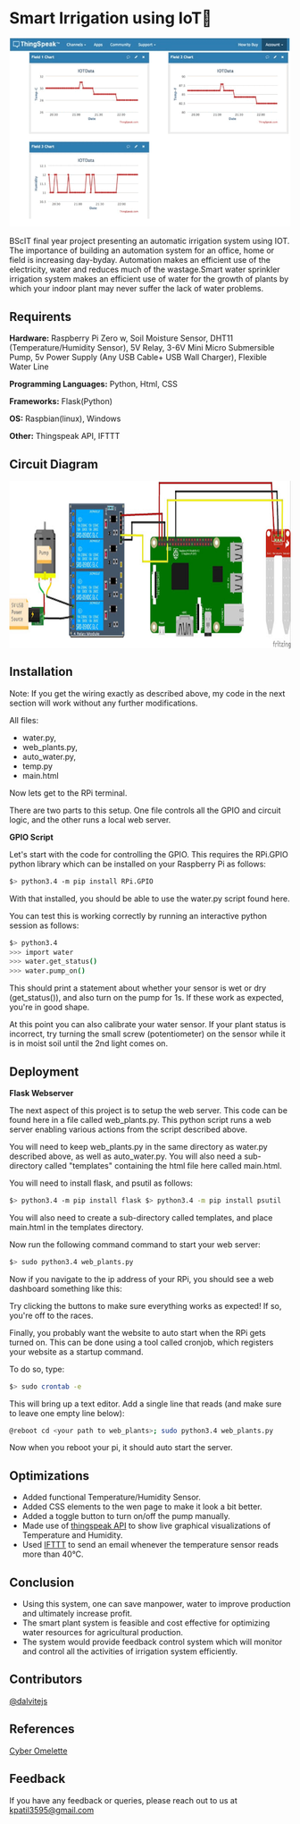 # Smart Irrigation using IoT🤖

![Alt Text](https://github.com/karanpatil77/Smart-irrigation-using-IOT/blob/main/Images/SmartIrrigation.gif)

BScIT final year project presenting an automatic irrigation system using IOT. 
The importance of building an automation system for an office, home or field is increasing day-byday. Automation makes an efficient use of the electricity, water and reduces much of the wastage.Smart water sprinkler irrigation system makes an efficient use of water for the growth of plants by which your indoor plant may never suffer the lack of water problems. 

## Requirents

**Hardware:** Raspberry Pi Zero w, Soil Moisture Sensor, DHT11 (Temperature/Humidity Sensor), 5V Relay, 3-6V Mini Micro Submersible Pump, 5v Power Supply (Any USB Cable+ USB Wall Charger), Flexible Water Line

**Programming Languages:** Python, Html, CSS

**Frameworks:** Flask(Python)

**OS:** Raspbian(linux), Windows

**Other:** Thingspeak API, IFTTT

## Circuit Diagram

<img src="https://github.com/karanpatil77/Smart-irrigation-using-IOT/blob/main/Images/GPIO.jpg" alt="Circuit Diagram" width="700" height="300" align="center">


## Installation

Note: If you get the wiring exactly as described above, my code in the next section will work without any further modifications.

All files:
- water.py,
- web_plants.py,
- auto_water.py,
- temp.py
- main.html

Now lets get to the RPi terminal.

There are two parts to this setup. One file controls all the GPIO and circuit logic, and the other runs a local web server.

**GPIO Script**

Let's start with the code for controlling the GPIO. This requires the RPi.GPIO python library which can be installed on your Raspberry Pi as follows:

```bash
$> python3.4 -m pip install RPi.GPIO
```
With that installed, you should be able to use the water.py script found here.

You can test this is working correctly by running an interactive python session as follows:
```bash
$> python3.4
>>> import water
>>> water.get_status()
>>> water.pump_on()
```
This should print a statement about whether your sensor is wet or dry (get_status()), and also turn on the pump for 1s. If these work as expected, you're in good shape.

At this point you can also calibrate your water sensor. If your plant status is incorrect, try turning the small screw (potentiometer) on the sensor while it is in moist soil until the 2nd light comes on.

## Deployment

**Flask Webserver**

The next aspect of this project is to setup the web server. This code can be found here in a file called web_plants.py. This python script runs a web server enabling various actions from the script described above.

You will need to keep web_plants.py in the same directory as water.py described above, as well as auto_water.py. You will also need a sub-directory called "templates" containing the html file here called main.html.

You will need to install flask, and psutil as follows:
```bash
$> python3.4 -m pip install flask $> python3.4 -m pip install psutil
```
You will also need to create a sub-directory called templates, and place main.html in the templates directory.

Now run the following command command to start your web server:
```bash
$> sudo python3.4 web_plants.py
```
Now if you navigate to the ip address of your RPi, you should see a web dashboard something like this:

Try clicking the buttons to make sure everything works as expected! If so, you're off to the races.

Finally, you probably want the website to auto start when the RPi gets turned on. This can be done using a tool called cronjob, which registers your website as a startup command.

To do so, type:
```bash
$> sudo crontab -e
```
This will bring up a text editor. Add a single line that reads (and make sure to leave one empty line below):
```bash
@reboot cd <your path to web_plants>; sudo python3.4 web_plants.py
```    
Now when you reboot your pi, it should auto start the server.

## Optimizations

- Added functional Temperature/Humidity Sensor.
- Added CSS elements to the wen page to make it look a bit better.
- Added a toggle button to turn on/off the pump manually.
- Made use of [thingspeak API](https://thingspeak.com/channels/746903/private_show) to show live graphical visualizations of Temperature and Humidity.
- Used [IFTTT](https://ifttt.com/applets/aGdesW8g-temperature-around-your-plant-is-above-33-degrees) to send an email whenever the temperature sensor reads more than 40°C. 

## Conclusion
- Using this system, one can save manpower, water to improve production and ultimately increase profit.
- The smart plant system is feasible and cost effective for optimizing water resources for agricultural production.
- The system would provide feedback control system which will monitor and control all the activities of irrigation system efficiently.

## Contributors

[@dalvitejs](https://www.github.com/dalvitejs)

## References

[Cyber Omelette](https://www.cyber-omelette.com/2017/09/automated-plant-watering.html)

## Feedback

If you have any feedback or queries, please reach out to us at kpatil3595@gmail.com
